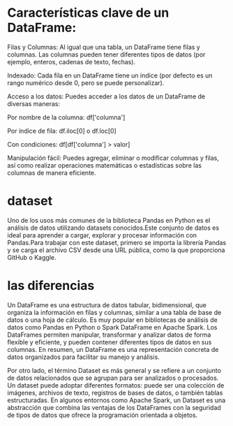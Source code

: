 # Características clave de un DataFrame:
Filas y Columnas: Al igual que una tabla, un DataFrame tiene filas y columnas. Las columnas pueden tener diferentes tipos de datos (por ejemplo, enteros, cadenas de texto, fechas).

Indexado: Cada fila en un DataFrame tiene un índice (por defecto es un rango numérico desde 0, pero se puede personalizar).

Acceso a los datos: Puedes acceder a los datos de un DataFrame de diversas maneras:

Por nombre de la columna: df['columna']

Por índice de fila: df.iloc[0] o df.loc[0]

Con condiciones: df[df['columna'] > valor]

Manipulación fácil: Puedes agregar, eliminar o modificar columnas y filas, así como realizar operaciones matemáticas o estadísticas sobre las columnas de manera eficiente.
# dataset
Uno de los usos más comunes de la biblioteca Pandas en Python es el análisis de datos utilizando datasets conocidos.Este conjunto de datos es ideal para aprender a cargar, explorar y procesar información con Pandas.Para trabajar con este dataset, primero se importa la librería Pandas y se carga el archivo CSV desde una URL pública, como la que proporciona GitHub o Kaggle.
# las diferencias
Un DataFrame es una estructura de datos tabular, bidimensional, que organiza la información en filas y columnas, similar a una tabla de base de datos o una hoja de cálculo. Es muy popular en bibliotecas de análisis de datos como Pandas en Python o Spark DataFrame en Apache Spark. Los DataFrames permiten manipular, transformar y analizar datos de forma flexible y eficiente, y pueden contener diferentes tipos de datos en sus columnas. En resumen, un DataFrame es una representación concreta de datos organizados para facilitar su manejo y análisis.

Por otro lado, el término Dataset es más general y se refiere a un conjunto de datos relacionados que se agrupan para ser analizados o procesados. Un dataset puede adoptar diferentes formatos: puede ser una colección de imágenes, archivos de texto, registros de bases de datos, o también tablas estructuradas. En algunos entornos como Apache Spark, un Dataset es una abstracción que combina las ventajas de los DataFrames con la seguridad de tipos de datos que ofrece la programación orientada a objetos.
